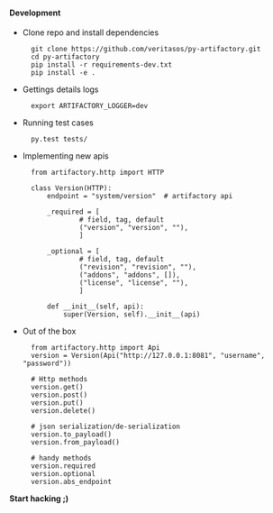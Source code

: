 #### Development

- Clone repo and install dependencies

        git clone https://github.com/veritasos/py-artifactory.git
        cd py-artifactory
        pip install -r requirements-dev.txt
        pip install -e .


- Gettings details logs

        export ARTIFACTORY_LOGGER=dev


- Running test cases

        py.test tests/


- Implementing new apis

        from artifactory.http import HTTP

        class Version(HTTP):
            endpoint = "system/version"  # artifactory api

            _required = [
                    # field, tag, default
                    ("version", "version", ""),
                    ]

            _optional = [
                    # field, tag, default
                    ("revision", "revision", ""),
                    ("addons", "addons", []),
                    ("license", "license", ""),
                    ]

            def __init__(self, api):
                super(Version, self).__init__(api)


- Out of the box

        from artifactory.http import Api
        version = Version(Api("http://127.0.0.1:8081", "username", "password"))

        # Http methods
        version.get()
        version.post()
        version.put()
        version.delete()

        # json serialization/de-serialization
        version.to_payload()
        version.from_payload()

        # handy methods
        version.required
        version.optional
        version.abs_endpoint


**Start hacking ;)**
